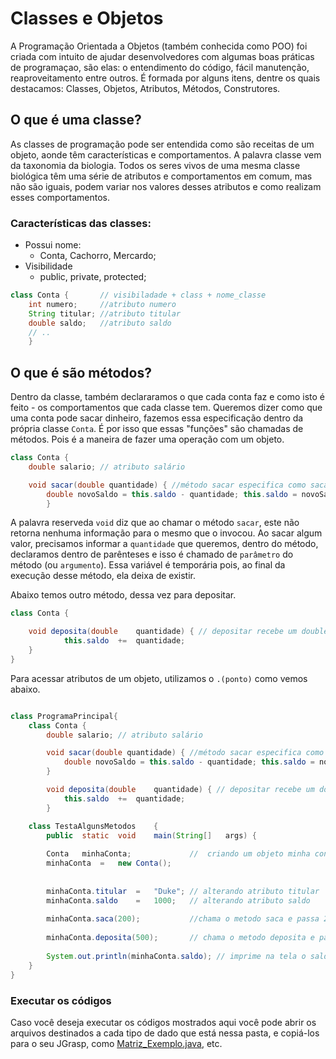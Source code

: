 # Classes e Objetos

A Programação Orientada a Objetos (também conhecida como POO) foi criada com intuito de ajudar desenvolvedores com algumas boas práticas de programaçao, são elas: o entendimento do código, fácil manutenção, reaproveitamento entre outros. É formada por alguns itens, dentre os quais destacamos: Classes, Objetos, Atributos, Métodos, Construtores.

## O que é uma classe?

As classes de programação pode ser entendida como são receitas de um objeto, aonde têm características e comportamentos.
A palavra classe vem da taxonomia da biologia. Todos os seres vivos de uma mesma classe biológica têm uma série de atributos e comportamentos em comum, mas não são iguais, podem variar nos valores desses atributos e como realizam esses comportamentos.

### Características das classes:

+ Possui nome:
    + Conta, Cachorro, Mercardo;
+ Visibilidade
    + public, private, protected;

```java
class Conta {       // visibiladade + class + nome_classe
    int numero;     //atributo numero
    String titular; //atributo titular
    double saldo;   //atributo saldo
    // .. 
    }
``` 

## O que é são métodos?

Dentro da classe, também declararamos o que cada conta faz e como isto é feito - os comportamentos que cada classe tem.
Queremos dizer como que uma conta pode sacar dinheiro, fazemos essa especificação dentro da própria classe `Conta`. É por isso que essas "funções" são chamadas de métodos. Pois é a maneira de fazer uma operação com um objeto.

```java
class Conta { 
    double salario; // atributo salário 

    void sacar(double quantidade) { //método sacar especifica como sacamos numa conta
        double novoSaldo = this.saldo - quantidade; this.saldo = novoSaldo; } 
        }
``` 

A palavra reserveda `void` diz que ao chamar o método `sacar`, este não retorna nenhuma informação para o mesmo que o invocou. Ao sacar algum valor, precisamos informar a `quantidade` que queremos, dentro do método, declaramos dentro de parênteses e isso é chamado de `parâmetro` do método (ou `argumento`). Essa variável é temporária pois, ao final da execução desse método, ela deixa de existir.


Abaixo temos outro método, dessa vez para depositar.

```java
class Conta	{

	void deposita(double	quantidade) { // depositar recebe um double quantidade como parâmetro
			this.saldo	+=	quantidade;
	}
}
``` 

Para acessar atributos de um objeto, utilizamos o `.(ponto)` como vemos abaixo.

```java

class ProgramaPrincipal{
    class Conta { 
        double salario; // atributo salário 

        void sacar(double quantidade) { //método sacar especifica como sacamos numa conta
            double novoSaldo = this.saldo - quantidade; this.saldo = novoSaldo; } 
        }

        void deposita(double	quantidade) { // depositar recebe um double quantidade como parâmetro
			this.saldo	+=	quantidade;
	    }

    class TestaAlgunsMetodos	{
		public	static	void	main(String[]	args) {
								
		Conta	minhaConta;             //	criando	um objeto minha conta do tipo Conta
		minhaConta	=	new	Conta();
        
    
		minhaConta.titular	=	"Duke"; // alterando atributo titular
        minhaConta.saldo	=	1000;   // alterando atributo saldo
        
        minhaConta.saca(200);           //chama o metodo saca e passa 200 como paramêtro
        
        minhaConta.deposita(500);       // chama o metodo deposita e passa 200 como paramêtro
        
		System.out.println(minhaConta.saldo); // imprime na tela o saldo
    }
}

``` 



### Executar os códigos

Caso você deseja executar os códigos mostrados aqui você pode abrir os arquivos destinados a cada tipo de dado
que está nessa pasta, e copiá-los para o seu JGrasp, como [Matriz_Exemplo.java](https://github.com/AlexandreVelloso/Introducao_JAVA/blob/master/Matrizes/Codigo/Matriz_Exemplo.java), etc.


